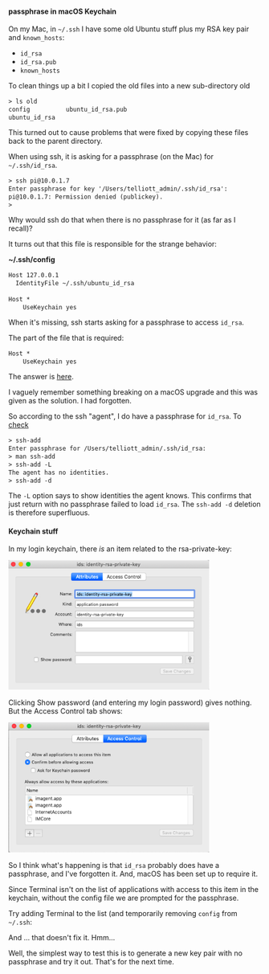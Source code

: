 #### passphrase in macOS Keychain

On my Mac, in ``~/.ssh`` I have some old Ubuntu stuff plus my RSA key pair and ``known_hosts``:

- ``id_rsa``
- ``id_rsa.pub``
- ``known_hosts``

To clean things up a bit I copied the old files into a new sub-directory old

```
> ls old
config			ubuntu_id_rsa.pub
ubuntu_id_rsa
```

This turned out to cause problems that were fixed by copying these files back to the parent directory.

When using ssh, it is asking for a passphrase (on the Mac) for ``~/.ssh/id_rsa``. 

```
> ssh pi@10.0.1.7
Enter passphrase for key '/Users/telliott_admin/.ssh/id_rsa': 
pi@10.0.1.7: Permission denied (publickey).
>
```

Why would ssh do that when there is no passphrase for it (as far as I recall)?

It turns out that this file is responsible for the strange behavior:

**~/.ssh/config**

```
Host 127.0.0.1
  IdentityFile ~/.ssh/ubuntu_id_rsa

Host *
    UseKeychain yes
```

When it's missing, ssh starts asking for a passphrase to access ``id_rsa``.

The part of the file that is required:

```
Host *
    UseKeychain yes
```

The answer is [here](https://apple.stackexchange.com/questions/254468/macos-sierra-doesn-t-seem-to-remember-ssh-keys-between-reboots).

I vaguely remember something breaking on a macOS upgrade and this was given as the solution.  I had forgotten.

So according to the ssh "agent", I do have a passphrase for ``id_rsa``.  To [check](https://stackoverflow.com/questions/4411457/how-do-i-verify-check-test-validate-my-ssh-password)

```
> ssh-add
Enter passphrase for /Users/telliott_admin/.ssh/id_rsa: 
> man ssh-add
> ssh-add -L
The agent has no identities.
> ssh-add -d
```

The ``-L`` option says to show identities the agent knows.  This confirms that just return with no passphrase failed to load ``id_rsa``.  The ``ssh-add -d`` deletion is therefore superfluous.

#### Keychain stuff

In my login keychain, there <i>is</i> an item related to the rsa-private-key:

<img src="../figs/keychain_id.png" style="width: 400px;" />

Clicking Show password (and entering my login password) gives nothing.  But the Access Control tab shows:

<img src="../figs/keychain_id_access.png" style="width: 400px;" />

So I think what's happening is that  ``id_rsa`` probably does have a passphrase, and I've forgotten it.  And, macOS has been set up to require it.  

Since Terminal isn't on the list of applications with access to this item in the keychain, without the config file we are prompted for the passphrase.

Try adding Terminal to the list (and temporarily removing ``config`` from ``~/.ssh``:

And ... that doesn't fix it.  Hmm...

Well, the simplest way to test this is to generate a new key pair with no passphrase and try it out.  That's for the next time.